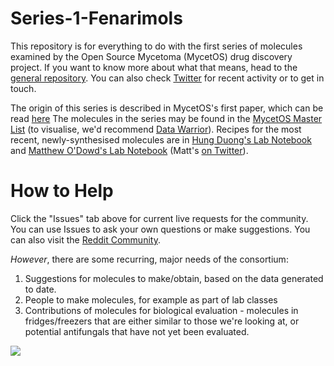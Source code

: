 # Series-1-Fenarimols
This repository is for everything to do with the first series of molecules examined by the Open Source Mycetoma (MycetOS) drug discovery project. If you want to know more about what that means, head to the [general repository](https://github.com/OpenSourceMycetoma/General-Start-Here). You can also check [Twitter](https://twitter.com/MycetOS) for recent activity or to get in touch. 

The origin of this series is described in MycetOS's first paper, which can be read [here](https://journals.plos.org/plosntds/article?id=10.1371/journal.pntd.0006437)
The molecules in the series may be found in the [MycetOS Master List](http://tinyurl.com/MycetomaMols) (to visualise, we'd recommend [Data Warrior](http://www.openmolecules.org/datawarrior/download.html)). Recipes for the most recent, newly-synthesised molecules are in [Hung Duong's Lab Notebook](http://tinyurl.com/MyOS-HungELN) and [Matthew O'Dowd's Lab Notebook](https://tinyurl.com/MyOS-MattELN) (Matt's [on Twitter](https://twitter.com/Matthew_ODowd)).

# How to Help
Click the "Issues" tab above for current live requests for the community. You can use Issues to ask your own questions or make suggestions. You can also visit the [Reddit Community](https://www.reddit.com/r/OpenSourceMycetoma/).

*However*, there are some recurring, major needs of the consortium:
1) Suggestions for molecules to make/obtain, based on the data generated to date.
2) People to make molecules, for example as part of lab classes
3) Contributions of molecules for biological evaluation - molecules in fridges/freezers that are either similar to those we're looking at, or potential antifungals that have not yet been evaluated.


<img src="https://upload.wikimedia.org/wikipedia/commons/7/78/Fenarimol.svg">
